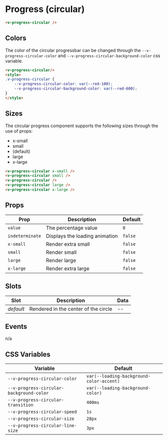 # Progress (circular)

```html
<v-progress-circular />
```

## Colors

The color of the circular progressbar can be changed through the `--v-progress-circular-color` and `--v-progress-circular-background-color` css variable.

```html
<v-progress-circular/>
<style>
.v-progress-circular {
    --v-progress-circular-color: var(--red-100);
	--v-progress-circular-background-color: var(--red-600);
}
</style>
```


## Sizes

The circular progress component supports the following sizes through the use of props:

* x-small
* small
* (default)
* large
* x-large

```html
<v-progress-circular x-small />
<v-progress-circular small />
<v-progress-circular />
<v-progress-circular large />
<v-progress-circular x-large />
```

## Props
| Prop           | Description                       | Default                             |
|----------------|-----------------------------------|-------------------------------------|
| `value`        | The percentage value              | `0`                                 |
| `indeterminate`| Displays the loading animation    | `false`                             |
| `x-small`      | Render extra small                | `false`                             |
| `small`        | Render small                      | `false`                             |
| `large`        | Render large                      | `false`                             |
| `x-large`      | Render extra large                | `false`                             |

## Slots
| Slot      | Description                          | Data |
|-----------|--------------------------------------|------|
| _default_ | Rendered in the center of the circle | --   |

## Events
n/a

## CSS Variables
| Variable                                 | Default                                  |
|------------------------------------------|------------------------------------------|
| `--v-progress-circular-color`            | `var(--loading-background-color-accent)` |
| `--v-progress-circular-background-color` | `var(--loading-background-color)`        |
| `--v-progress-circular-transition`       | `400ms`                                  |
| `--v-progress-circular-speed`            | `1s`                                     |
| `--v-progress-circular-size`             | `28px`                                   |
| `--v-progress-circular-line-size`        | `3px`                                    |
